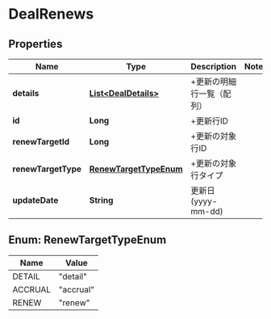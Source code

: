 

# DealRenews


## Properties

Name | Type | Description | Notes
------------ | ------------- | ------------- | -------------
**details** | [**List&lt;DealDetails&gt;**](DealDetails.md) | +更新の明細行一覧（配列） | 
**id** | **Long** | +更新行ID | 
**renewTargetId** | **Long** | +更新の対象行ID | 
**renewTargetType** | [**RenewTargetTypeEnum**](#RenewTargetTypeEnum) | +更新の対象行タイプ | 
**updateDate** | **String** | 更新日 (yyyy-mm-dd) | 



## Enum: RenewTargetTypeEnum

Name | Value
---- | -----
DETAIL | &quot;detail&quot;
ACCRUAL | &quot;accrual&quot;
RENEW | &quot;renew&quot;



